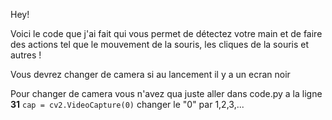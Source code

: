 
Hey!


Voici le code que j'ai fait qui vous permet de détectez votre main et de faire des actions tel que le mouvement de la souris, les cliques de la souris et autres !


Vous devrez changer de camera si au lancement il y a un ecran noir 



Pour changer de camera vous n'avez qua juste aller dans code.py a la ligne **31** ```cap = cv2.VideoCapture(0)``` changer le "0" par 1,2,3,... 